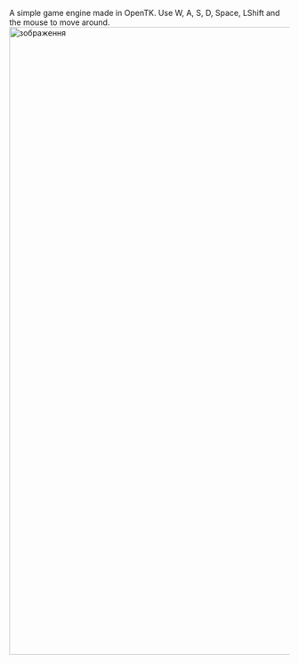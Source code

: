 A simple game engine made in OpenTK. 
Use W, A, S, D, Space, LShift and the mouse to move around.
<img width="1924" height="1127" alt="зображення" src="https://github.com/user-attachments/assets/54e2f2d1-a94c-4b2c-8d58-622c3f8f41b1" />
